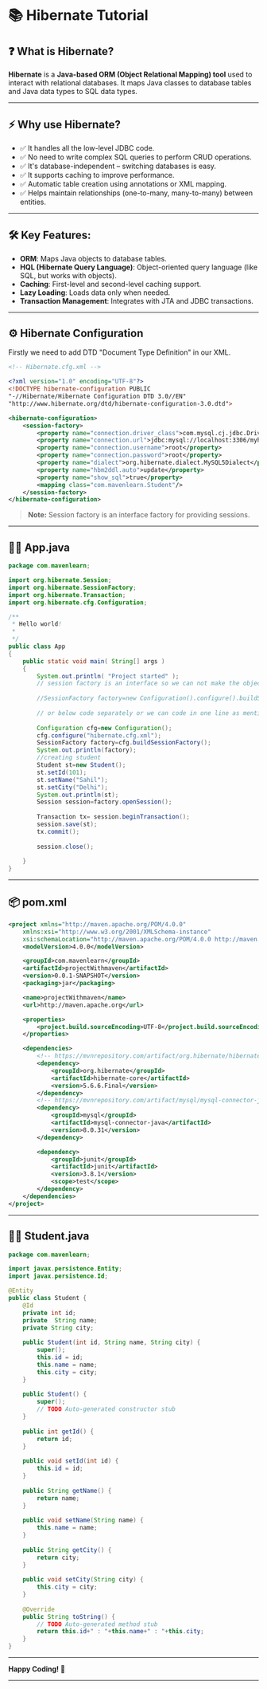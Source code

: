 

# 📚 Hibernate Tutorial

## ❓ What is Hibernate?

**Hibernate** is a **Java-based ORM (Object Relational Mapping) tool** used to interact with relational databases. It maps Java classes to database tables and Java data types to SQL data types.

---

## ⚡ Why use Hibernate?

* ✅ It handles all the low-level JDBC code.
* ✅ No need to write complex SQL queries to perform CRUD operations.
* ✅ It's database-independent – switching databases is easy.
* ✅ It supports caching to improve performance.
* ✅ Automatic table creation using annotations or XML mapping.
* ✅ Helps maintain relationships (one-to-many, many-to-many) between entities.

---

## 🛠️ Key Features:

* **ORM**: Maps Java objects to database tables.
* **HQL (Hibernate Query Language)**: Object-oriented query language (like SQL, but works with objects).
* **Caching**: First-level and second-level caching support.
* **Lazy Loading**: Loads data only when needed.
* **Transaction Management**: Integrates with JTA and JDBC transactions.

---

## ⚙️ Hibernate Configuration

Firstly we need to add DTD "Document Type Definition" in our XML.

```xml
<!-- Hibernate.cfg.xml -->

<?xml version="1.0" encoding="UTF-8"?>
<!DOCTYPE hibernate-configuration PUBLIC
"-//Hibernate/Hibernate Configuration DTD 3.0//EN"
"http://www.hibernate.org/dtd/hibernate-configuration-3.0.dtd">

<hibernate-configuration>
	<session-factory>
		<property name="connection.driver_class">com.mysql.cj.jdbc.Driver</property>
		<property name="connection.url">jdbc:mysql://localhost:3306/myhiber</property>
		<property name="connection.username">root</property>
		<property name="connection.password">root</property>
		<property name="dialect">org.hibernate.dialect.MySQL5Dialect</property>
		<property name="hbm2ddl.auto">update</property>
		<property name="show_sql">true</property>
		<mapping class="com.mavenlearn.Student"/>
	</session-factory>
</hibernate-configuration>
```

> **Note:** Session factory is an interface factory for providing sessions.

---

## 🧑‍💻 App.java

```java
package com.mavenlearn;

import org.hibernate.Session;
import org.hibernate.SessionFactory;
import org.hibernate.Transaction;
import org.hibernate.cfg.Configuration;

/**
 * Hello world!
 *
 */
public class App 
{
    public static void main( String[] args )
    {
        System.out.println( "Project started" );
		// session factory is an interface so we can not make the object so we would be required a class to make the object.
	    
	    //SessionFactory factory=new Configuration().configure().buildSessionFactory();
	    
	    // or below code separately or we can code in one line as mentioned above.
	    
        Configuration cfg=new Configuration();
        cfg.configure("hibernate.cfg.xml");
        SessionFactory factory=cfg.buildSessionFactory();
        System.out.println(factory);
        //creating student
        Student st=new Student();
        st.setId(101);
        st.setName("Sahil");
        st.setCity("Delhi");
        System.out.println(st);
        Session session=factory.openSession();
        
        Transaction tx= session.beginTransaction();
        session.save(st);
        tx.commit();
        
        session.close();
       
    }
}
```

---

## 📦 pom.xml

```xml
<project xmlns="http://maven.apache.org/POM/4.0.0"
	xmlns:xsi="http://www.w3.org/2001/XMLSchema-instance"
	xsi:schemaLocation="http://maven.apache.org/POM/4.0.0 http://maven.apache.org/xsd/maven-4.0.0.xsd">
	<modelVersion>4.0.0</modelVersion>

	<groupId>com.mavenlearn</groupId>
	<artifactId>projectWithmaven</artifactId>
	<version>0.0.1-SNAPSHOT</version>
	<packaging>jar</packaging>

	<name>projectWithmaven</name>
	<url>http://maven.apache.org</url>

	<properties>
		<project.build.sourceEncoding>UTF-8</project.build.sourceEncoding>
	</properties>

	<dependencies>
		<!-- https://mvnrepository.com/artifact/org.hibernate/hibernate-core -->
		<dependency>
			<groupId>org.hibernate</groupId>
			<artifactId>hibernate-core</artifactId>
			<version>5.6.6.Final</version>
		</dependency>
		<!-- https://mvnrepository.com/artifact/mysql/mysql-connector-java -->
		<dependency>
			<groupId>mysql</groupId>
			<artifactId>mysql-connector-java</artifactId>
			<version>8.0.31</version>
		</dependency>

		<dependency>
			<groupId>junit</groupId>
			<artifactId>junit</artifactId>
			<version>3.8.1</version>
			<scope>test</scope>
		</dependency>
	</dependencies>
</project>
```

---

## 🧑‍🎓 Student.java

```java
package com.mavenlearn;

import javax.persistence.Entity;
import javax.persistence.Id;

@Entity
public class Student {
	@Id
    private int id;
    private  String name;
    private String city;
    
	public Student(int id, String name, String city) {
		super();
		this.id = id;
		this.name = name;
		this.city = city;
	}
	
	public Student() {
		super();
		// TODO Auto-generated constructor stub
	}
	
	public int getId() {
		return id;
	}
	
	public void setId(int id) {
		this.id = id;
	}
	
	public String getName() {
		return name;
	}
	
	public void setName(String name) {
		this.name = name;
	}
	
	public String getCity() {
		return city;
	}
	
	public void setCity(String city) {
		this.city = city;
	}
	
	@Override
	public String toString() {
		// TODO Auto-generated method stub
		return this.id+" : "+this.name+" : "+this.city;
	}   
}
```

---

**Happy Coding! 🚀**

---
